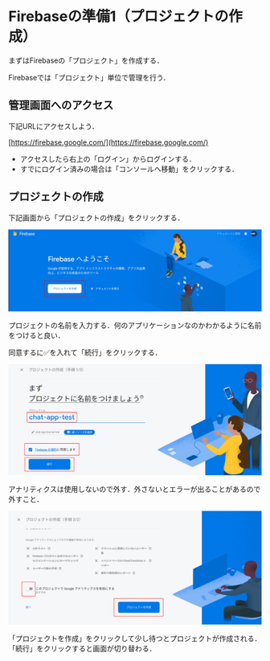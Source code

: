 # Firebaseの準備1（プロジェクトの作成）

まずはFirebaseの「プロジェクト」を作成する．

Firebaseでは「プロジェクト」単位で管理を行う．

## 管理画面へのアクセス

下記URLにアクセスしよう．

[https://firebase.google.com/](https://firebase.google.com/)

- アクセスしたら右上の「ログイン」からログインする．
- すでにログイン済みの場合は「コンソールへ移動」をクリックする．

## プロジェクトの作成

下記画面から「プロジェクトの作成」をクリックする．

![Firebaseプロジェクト作成](./img/20210616120245.png)

プロジェクトの名前を入力する．何のアプリケーションなのかわかるように名前をつけると良い．

同意するに✅を入れて「続行」をクリックする．

![Firebaseプロジェクト情報入力1](./img/20210616120512.png)

アナリティクスは使用しないので外す．外さないとエラーが出ることがあるので外すこと．

![アナリティクス外す](./img/20210616120730.png)

「プロジェクトを作成」をクリックして少し待つとプロジェクトが作成される．「続行」をクリックすると画面が切り替わる．


